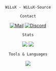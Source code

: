 <div align="center">

```
WiLuX - WiLuX-Source
```

```
Contact
```
[![Mail](https://img.shields.io/badge/Gmail-D14836?style=for-the-badge&logo=gmail&logoColor=white)](mailto:williamknux.a8h1z@simplelogin.co)
[![Discord](https://img.shields.io/badge/Discord-7289DA?style=for-the-badge&logo=discord&logoColor=white)](https://discord.gg/BvT98xY2rr)

```
Stats
```
![](https://github-readme-streak-stats.herokuapp.com?user=WiLuX-Source&date_format=M%20j%5B%2C%20Y%5D&background=0D1117&border=30363D&stroke=30363D&ring=58A6FF&fire=8B949E&currStreakNum=58A6FF&sideNums=58A6FF&currStreakLabel=8B949E&sideLabels=8B949E&dates=8B949E) ![](https://github-readme-stats.vercel.app/api/top-langs/?username=WiLuX-Source&layout=compact&title_color=58a6ff&icon_color=8b949e&text_color=8b949e&bg_color=0d1117&border_color=30363d)

```
Tools & Languages
```
[![](https://skillicons.dev/icons?i=css,html,ts,c,cs,godot,go,react,solidjs,nodejs,py,git,vs)]()
</div>
